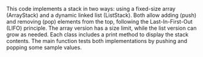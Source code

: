 This code implements a stack in two ways: using a fixed-size array (ArrayStack) and a dynamic linked list (ListStack). Both allow adding (push) and removing (pop) elements from the top, following the Last-In-First-Out (LIFO) principle. The array version has a size limit, while the list version can grow as needed. Each class includes a print method to display the stack contents. The main function tests both implementations by pushing and popping some sample values.

